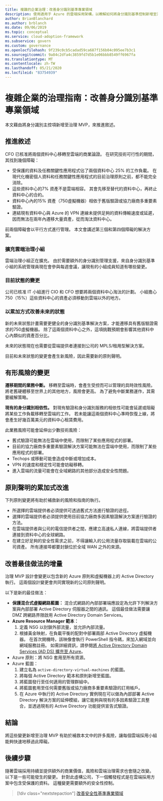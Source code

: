 ```yaml
---
title: 複雜的企業治理：改善身分識別基準專業領域
description: 使用適用于 Azure 的雲端採用架構，以瞭解如何將身分識別基準控制新增至治理最低可行產品（MVP）。
author: BrianBlanchard
ms.author: brblanch
ms.date: 09/06/2019
ms.topic: conceptual
ms.service: cloud-adoption-framework
ms.subservice: govern
ms.custom: governance
ms.openlocfilehash: 9f239c0cb5cadad59ca687f156b04c095ee7b3c1
ms.sourcegitcommit: 9a84c2dfa4c3859fd7d5b1e06bbb8549ff6967fa
ms.translationtype: MT
ms.contentlocale: zh-TW
ms.lasthandoff: 05/21/2020
ms.locfileid: "83754939"
---
```

<!-- cSpell:ignore CFO's MPLS -->

# <a name="governance-guide-for-complex-enterprises-improve-the-identity-baseline-discipline"></a>複雜企業的治理指南：改善身分識別基準專業領域

本文藉由將身分識別主控項新增至治理 MVP，來推進敘述。

## <a name="advancing-the-narrative"></a>推進敘述

CFO 已核准將兩個資料中心移轉至雲端的商業論證。 在研究技術可行性的期間，其找到幾個障礙：

- 受保護的資料及任務關鍵性應用程式佔了兩個資料中心 25% 的工作負載。 在現代化機密個人資料和任務關鍵性應用程式的目前治理原則之前，都不能完全消除。
- 這些資料中心的7% 資產不是雲端相容。 其會先移至替代的資料中心，再終止資料中心的合約。
- 資料中心內的15% 資產（750虛擬機器）相依于舊版驗證或協力廠商多重要素驗證。
- 連結現有資料中心與 Azure 的 VPN 連線未提供足夠的資料傳輸速度或延遲，因而無法在兩年內遷移大量資產，從而淘汰資料中心。

前兩個障礙會以平行方式進行管理。 本文會講述第三個和第四個障礙的解決方案。

### <a name="expand-the-cloud-governance-team"></a>擴充雲端治理小組

雲端治理小組正在擴充。 由於需要額外的身分識別管理支援，來自身分識別基準小組的系統管理員現在會參與每週會議，讓現有的小組成員知道有哪些變更。

### <a name="changes-in-the-current-state"></a>目前狀態的變更

公司已核准 IT 小組進行 CIO 和 CFO 想要將兩個資料中心淘汰的計劃。 小組擔心750（15%）這些資料中心的資產必須移動到雲端以外的地方。

### <a name="incrementally-improve-the-future-state"></a>以累加方式改善未來的狀態

新的未來狀態計畫需要更健全的身分識別基準解決方案，才能遷移具有舊版驗證需求的750虛擬機器。 除了這兩個資料中心之外，這項挑戰預期會影響其他資料中心內類似的資產百分比。

未來的狀態現在也需要從雲端提供者連接到公司的 MPLS/租用型解決方案。

目前和未來狀態的變更會產生新風險，因此需要新的原則聲明。

## <a name="changes-in-tangible-risks"></a>有形風險的變更

**遷移期間的業務中斷。** 移轉至雲端時，會產生受控而可以管理的具時效性風險。 將老舊硬體移至世界上的其他地方，風險會更高。 為了避免中斷業務運作，其需要緩解策略。

**現有的身分識別相依性。** 對現有驗證和身分識別服務的相依性可能會延遲或阻礙將某些工作負載移轉至雲端的工作。 若未能讓這兩個資料中心準時恢復上線，將會產生好幾百萬美元的資料中心租賃費用。

此業務風險可能會延伸出少數技術風險：

- 舊式驗證可能無法在雲端中使用，而限制了某些應用程式的部署。
- 目前的協力廠商多重要素驗證解決方案可能無法在雲端中使用，而限制了某些應用程式的部署。
- Techops 或移動可能會造成中斷或增加成本。
- VPN 的速度和穩定性可能會妨礙移轉。
- 進入雲端的流量可能會在全域網路的其他部分造成安全性問題。

## <a name="incremental-improvement-of-the-policy-statements"></a>原則聲明的累加式改進

下列原則變更將有助於補救新的風險和指南的執行。

- 所選擇的雲端提供者必須提供可透過舊式方法進行驗證的途徑。
- 選擇的雲端提供者必須提供使用目前協力廠商多因素驗證解決方案進行驗證的方法。
- 在雲端提供者與公司的電信提供者之間，應建立高速私人連線，將雲端提供者連接到資料中心的全球網路。
- 在建立好足夠的安全性需求之前，不得讓輸入的公用流量存取裝載在雲端的公司資產。 所有連接埠都要封鎖位於全域 WAN 之外的來源。

## <a name="incremental-improvement-of-the-best-practices"></a>改善最佳做法的增量

治理 MVP 設計會變更以包含新的 Azure 原則和虛擬機器上的 Active Directory 執行。 這兩個設計變更會共同實現新的公司原則聲明。

以下是新的最佳做法：

- **保護混合式虛擬網路藍圖：** 混合式網路的內部部署端應設定為允許下列解決方案與內部部署 Active Directory 伺服器之間的通訊。 這個最佳做法需要讓 DMZ 跨網路界限啟用 Active Directory Domain Services。
- **Azure Resource Manager 範本：**
    1. 定義 NSG 以封鎖外部流量，並允許內部流量。
    2. 根據黃金映射，在負載平衡的配對中部署兩部 Active Directory 虛擬機器。 在首次開機時，該映像會執行 PowerShell 指令碼，來加入網域並向網域服務註冊。 如需詳細資訊，請參閱[將 Active Directory Domain Services (AD DS) 擴充至 Azure](https://docs.microsoft.com/azure/architecture/reference-architectures/identity/adds-extend-domain)。
- Azure 原則：將 NSG 套用至所有資源。
- Azure 藍圖：
    1. 建立名為 `active-directory-virtual-machines` 的藍圖。
    2. 將每個 Active Directory 範本和原則新增至藍圖。
    3. 將藍圖發行至任何適用的管理群組中。
    4. 將藍圖套用至任何需要舊版或協力廠商多重要素驗證的訂用帳戶。
    5. 在 Azure 中執行的 Active Directory 實例現在可以做為內部部署 Active Directory 解決方案的延伸模組，讓它能夠與現有的多因素驗證工具整合，並透過現有的 Active Directory 功能提供宣告式驗證。

## <a name="conclusion"></a>結論

將這些變更新增至治理 MVP 有助於補救本文中的許多風險，讓每個雲端採用小組能夠快速地移過此障礙。

## <a name="next-steps"></a>後續步驟

隨著雲端採用持續並提供額外的商業價值，風險和雲端治理需求也會隨之改變。 以下是一些可能發生的變更。 針對此虛構公司，下一個觸發程式是在雲端採用方案中包含受保護的資料。 這種變更需要額外的安全性控制。

> [!div class="nextstepaction"]
> [改善安全性基準專業領域](./security-baseline-improvement.md)
